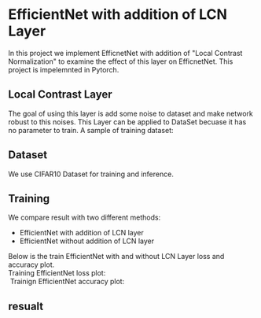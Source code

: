# EfficientNet with addition of LCN Layer
 In this project we implement EfficnetNet with addition of "Local Contrast Normalization" to examine the effect of this layer on EfficnetNet.
 This project is impelemnted in Pytorch.

 
 ## Local Contrast Layer
  The goal of using this layer is add some noise to dataset and make network robust to this noises.
  This Layer can be applied to DataSet becuase it has no parameter to train.
  A sample of training dataset:<br/>
  <img />

 
 ## Dataset
 We use CIFAR10 Dataset for training and inference.
 
 ## Training
 We compare result with two different methods:
 - EfficientNet with addition of LCN layer
 - EfficientNet without addition of LCN layer<br/>
 
Below is the train EfficientNet with and without LCN Layer loss and accuracy plot.<br/>
Training EfficientNet loss plot:<br/>
 <img/>
Trainign EfficientNet accuracy plot:<br/>
 <img/>
 

 
 ## resualt
 
